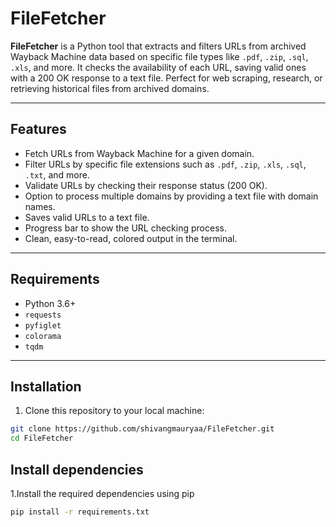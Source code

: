 # FileFetcher

**FileFetcher** is a Python tool that extracts and filters URLs from archived Wayback Machine data based on specific file types like `.pdf`, `.zip`, `.sql`, `.xls`, and more. It checks the availability of each URL, saving valid ones with a 200 OK response to a text file. Perfect for web scraping, research, or retrieving historical files from archived domains.

---

## Features

- Fetch URLs from Wayback Machine for a given domain.
- Filter URLs by specific file extensions such as `.pdf`, `.zip`, `.xls`, `.sql`, `.txt`, and more.
- Validate URLs by checking their response status (200 OK).
- Option to process multiple domains by providing a text file with domain names.
- Saves valid URLs to a text file.
- Progress bar to show the URL checking process.
- Clean, easy-to-read, colored output in the terminal.

---

## Requirements

- Python 3.6+
- `requests`
- `pyfiglet`
- `colorama`
- `tqdm`

---

## Installation

1. Clone this repository to your local machine:

```bash
git clone https://github.com/shivangmauryaa/FileFetcher.git
cd FileFetcher
```

## Install dependencies
1.Install the required dependencies using pip

```bash
pip install -r requirements.txt
```


